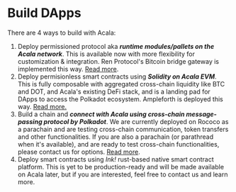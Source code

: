 # Build DApps

There are 4 ways to build with Acala:&#x20;

1. Deploy permissioned protocol aka _**runtime modules/pallets on the Acala network**_. This is available now with more flexibility for customization & integration. Ren Protocol's Bitcoin bridge gateway is implemented this way. [Read more](deploy-ecosystem-modules.md).
2. Deploy permisionless smart contracts using _**Solidity on Acala EVM**_. This is fully composable with aggregated cross-chain liquidity like BTC and DOT, and Acala's existing DeFi stack, and is a landing pad for DApps to access the Polkadot ecosystem. Ampleforth is deployed this way. [Read more.](smart-contracts/)
3. Build a chain and _**connect with Acala using cross-chain message-passing protocol by Polkadot**_. We are currently deployed on Rococo as a parachain and are testing cross-chain communication, token transfers and other functionalities. If you are also a parachain (or parathread when it's available), and are ready to test cross-chain functionalities, please contact us for options. [Read more](composable-chains/).
4. Deploy smart contracts using _Ink!_ rust-based native smart contract platform. This is yet to be production-ready and will be made available on Acala later, but if you are interested, feel free to contact us and learn more.&#x20;

